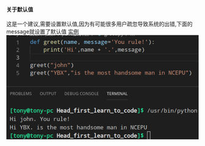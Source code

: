 #### 关于默认值
这是一个建议,需要设置默认值,因为有可能很多用户疏忽导致系统的出错,下面的message就设置了默认值
[实例](greet.py)
![greet.png](greet.png)